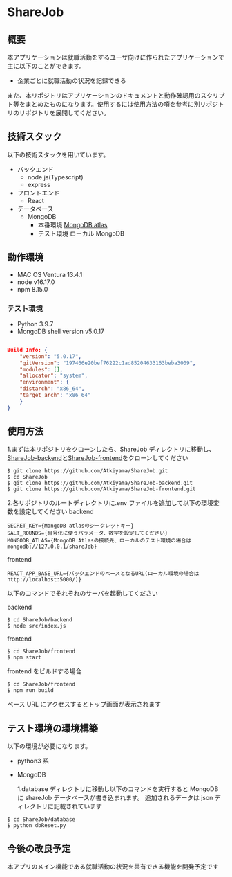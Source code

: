 # ShareJob

## 概要

本アプリケーションは就職活動をするユーザ向けに作られたアプリケーションで主に以下のことができます。

- 企業ごとに就職活動の状況を記録できる

また、本リポジトリはアプリケーションのドキュメントと動作確認用のスクリプト等をまとめたものになります。使用するには使用方法の項を参考に別リポジトリのリポジトリを展開してください。

## 技術スタック

以下の技術スタックを用いています。

- バックエンド
  - node.js(Typescript)
  - express
- フロントエンド
  - React
- データベース
  - MongoDB
    - 本番環境 [MongoDB atlas](https://www.mongodb.com/ja-jp/atlas/database)
    - テスト環境 ローカル MongoDB

## 動作環境

- MAC OS Ventura 13.4.1
- node v16.17.0
- npm 8.15.0

### テスト環境

- Python 3.9.7
- MongoDB shell version v5.0.17

```json

Build Info: {
    "version": "5.0.17",
    "gitVersion": "197466e20bef76222c1ad85204633163beba3009",
    "modules": [],
    "allocator": "system",
    "environment": {
    "distarch": "x86_64",
    "target_arch": "x86_64"
    }
}
```

## 使用方法

1.まずは本リポジトリをクローンしたら、ShareJob ディレクトリに移動し、[ShareJob-backend](https://github.com/Atkiyama/ShareJob-backend)と[ShareJob-frontend](https://github.com/Atkiyama/ShareJob-frontend)をクローンしてください

```shell
$ git clone https://github.com/Atkiyama/ShareJob.git
$ cd ShareJob
$ git clone https://github.com/Atkiyama/ShareJob-backend.git
$ git clone https://github.com/Atkiyama/ShareJob-frontend.git
```

2.各リポジトリのルートディレクトリに.env ファイルを追加して以下の環境変数を設定してください
backend

```TXT
SECRET_KEY={MongoDB atlasのシークレットキー}
SALT_ROUNDS={暗号化に使うパラメータ、数字を設定してください}
MONGODB_ATLAS={MongoDB Atlasの接続先、ローカルのテスト環境の場合はmongodb://127.0.0.1/shareJob}
```

frontend

```TXT
REACT_APP_BASE_URL={バックエンドのベースとなるURL(ローカル環境の場合はhttp://localhost:5000/)}
```

以下のコマンドでそれぞれのサーバを起動してください

backend

```shell
$ cd ShareJob/backend
$ node src/index.js
```

frontend

```shell
$ cd ShareJob/frontend
$ npm start
```

frontend をビルドする場合

```shell
$ cd ShareJob/frontend
$ npm run build
```

ベース URL にアクセスするとトップ画面が表示されます

## テスト環境の環境構築

以下の環境が必要になります。

- python3 系
- MongoDB

  1.database ディレクトリに移動し以下のコマンドを実行すると MongoDB に shareJob データベースが書き込まれます。
  追加されるデータは json ディレクトリに記載されています

```shell
$ cd ShareJob/database
$ python dbReset.py
```

## 今後の改良予定

本アプリのメイン機能である就職活動の状況を共有できる機能を開発予定です
